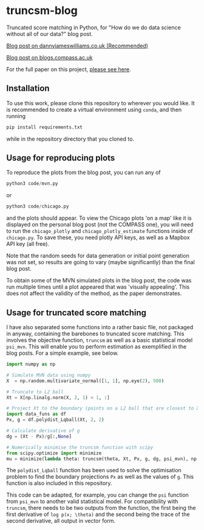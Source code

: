 # truncsm-blog
Truncated score matching in Python, for "How do we do data science without all of our data?" blog post.

[Blog post on dannyjameswilliams.co.uk (Recommended)](https://dannyjameswilliams.co.uk/post/nodata/)

[Blog post on blogs.compass.ac.uk](https://compass.blogs.bristol.ac.uk/2021/06/10/student-perspectives-data-science-without-data/)

For the full paper on this project, [please see here](https://arxiv.org/pdf/1910.03834.pdf).

## Installation 

To use this work, please clone this repository to wherever you would like. It is recommended to create a virtual environment using `conda`, and then running
```bash
pip install requirements.txt
```
while in the repository directory that you cloned to.


## Usage for reproducing plots

To reproduce the plots from the blog post, you can run any of 
```python
python3 code/mvn.py
```
or 
```python
python3 code/chicago.py
```
and the plots should appear. To view the Chicago plots 'on a map' like it is displayed on the personal blog post (not the COMPASS one), you will need to run the `chicago_plotly` and `chicago_plotly_estimate` functions inside of `chicago.py`. To save these, you need plotly API keys, as well as a Mapbox API key (all free).

Note that the random seeds for data generation or initial point generation was not set, so results are going to vary (maybe significantly) than the final blog post. 

To obtain some of the MVN simulated plots in the blog post, the code was run multiple times until a plot appeared that was 'visually appealing'. This does not affect the validity of the method, as the paper demonstrates.


## Usage for truncated score matching

I have also separated some functions into a rather basic file, not packaged in anyway, containing the barebones to truncated score matching. This involves the objective function, `truncsm` as well as a basic statistical model `psi_mvn`. This will enable you to perform estimation as exemplified in the blog posts. For a simple example, see below.

```python
import numpy as np

# Simulate MVN data using numpy
X  = np.random.multivariate_normal([1, 1], np.eye(2), 500)

# Truncate to L2 ball
Xt = X[np.linalg.norm(X, 2, 1) < 1, :] 

# Project Xt to the boundary (points on a L2 ball that are closest to X)
import data_funs as df
Px, g = df.polydist_Lqball(Xt, 2, 2)

# Calculate derivative of g
dg = (Xt - Px)/g[:,None]

# Numerically minimise the truncsm function with scipy
from scipy.optimize import minimize
mu = minimize(lambda theta: truncsm(theta, Xt, Px, g, dg, psi_mvn), np.random.randn(2, 1))
```

The `polydist_Lqball` function has been used to solve the optimisation problem to find the boundary projections `Px` as well as the values of `g`. This function is also included in this repository.

This code can be adapted, for example, you can change the `psi` function from `psi_mvn` to another valid statistical model. For compatibility with `truncsm`, there needs to be two outputs from the function, the first being the first derivative of `log p(x; \theta)` and the second being the trace of the second derivative, all output in vector form.






